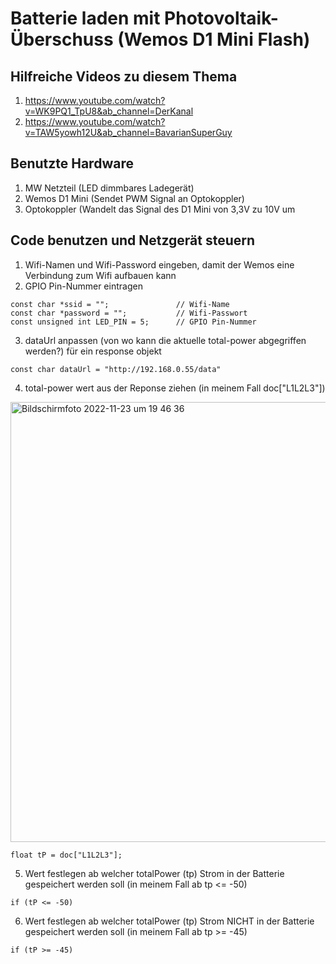 # Batterie laden mit Photovoltaik-Überschuss (Wemos D1 Mini Flash)

## Hilfreiche Videos zu diesem Thema
1. https://www.youtube.com/watch?v=WK9PQ1_TpU8&ab_channel=DerKanal
2. https://www.youtube.com/watch?v=TAW5yowh12U&ab_channel=BavarianSuperGuy

## Benutzte Hardware
1. MW Netzteil (LED dimmbares Ladegerät)
2. Wemos D1 Mini (Sendet PWM Signal an Optokoppler)
3. Optokoppler (Wandelt das Signal des D1 Mini von 3,3V zu 10V um

## Code benutzen und Netzgerät steuern
1. Wifi-Namen und Wifi-Password eingeben, damit der Wemos eine Verbindung zum Wifi aufbauen kann
2. GPIO Pin-Nummer eintragen
```
const char *ssid = "";               // Wifi-Name
const char *password = "";           // Wifi-Passwort
const unsigned int LED_PIN = 5;      // GPIO Pin-Nummer
```
3. dataUrl anpassen (von wo kann die aktuelle total-power abgegriffen werden?) für ein response objekt
```
const char dataUrl = "http://192.168.0.55/data"
```
4. total-power wert aus der Reponse ziehen (in meinem Fall doc["L1L2L3"])

<img width="704" alt="Bildschirmfoto 2022-11-23 um 19 46 36" src="https://user-images.githubusercontent.com/43613156/203624655-fd8c8bcc-9c7f-4774-a21e-e2723ddbe0f5.png">

```
float tP = doc["L1L2L3"];
```

5. Wert festlegen ab welcher totalPower (tp) Strom in der Batterie gespeichert werden soll (in meinem Fall ab tp <= -50)

```
if (tP <= -50)
```

6. Wert festlegen ab welcher totalPower (tp) Strom NICHT in der Batterie gespeichert werden soll (in meinem Fall ab tp >= -45)

```
if (tP >= -45)
```
